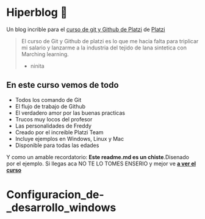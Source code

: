# Hiperblog 💚
Un blog incrible para el [curso de git y Github de Platzi](https://platzi.com/cursos/git-github/ " curso de git y Github de Platzi") de [Platzi](https://platzi.com/home "Platzi")
>El curso de Git y Github de platzi es lo que me hacia falta para triplicar mi salario y lanzarme a la industria del tejido de lana sintetica con Marching learning.
> - ninita

## En este curso vemos de todo
* Todos los comando de Git
* El flujo de trabajo de Github
* El verdadero amor por las buenas practicas
* Trucos muy locos del profesor 
* Las personalidades de Freddy
* Creado por el increible Platzi Team
* Incluye ejemplos en Windows, Linux y Mac
* Disponible para todas las edades

Y como un amable recordatorio: **Este readme.md es un chiste**.Disenado por el ejemplo. Si llegas aca NO TE LO TOMES ENSERIO y mejor ve [**a ver el curso**](https://platzi.com/cursos/git-github/ " a ver el curso")
# Configuracion_de-_desarrollo_windows
